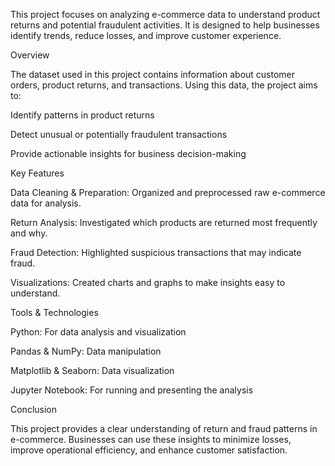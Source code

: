 This project focuses on analyzing e-commerce data to understand product returns and potential fraudulent activities. It is designed to help businesses identify trends, reduce losses, and improve customer experience.

Overview

The dataset used in this project contains information about customer orders, product returns, and transactions. Using this data, the project aims to:

Identify patterns in product returns

Detect unusual or potentially fraudulent transactions

Provide actionable insights for business decision-making

Key Features

Data Cleaning & Preparation: Organized and preprocessed raw e-commerce data for analysis.

Return Analysis: Investigated which products are returned most frequently and why.

Fraud Detection: Highlighted suspicious transactions that may indicate fraud.

Visualizations: Created charts and graphs to make insights easy to understand.

Tools & Technologies

Python: For data analysis and visualization

Pandas & NumPy: Data manipulation

Matplotlib & Seaborn: Data visualization

Jupyter Notebook: For running and presenting the analysis

Conclusion

This project provides a clear understanding of return and fraud patterns in e-commerce. Businesses can use these insights to minimize losses, improve operational efficiency, and enhance customer satisfaction.
